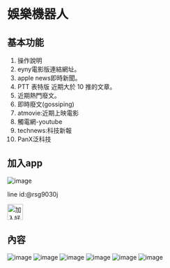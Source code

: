 # 娛樂機器人
## 基本功能  
1.	操作說明
2.	eyny電影版連結網址。
3.	apple news即時新聞。
4.	PTT 表特版 近期大於 10 推的文章。
5.	近期熱門廢文。
6.	即時廢文(gossiping)
7.	atmovie:近期上映電影
8.	觸電網-youtube
9.	technews:科技新報
10. PanX泛科技
    
## 加入app
![image](https://github.com/zzz1eep/beeapple/blob/master/1527737178815.jpg)  

line id:@rsg9030j  

<a href="https://line.me/R/ti/p/%40rsg9030j"><img height="36" border="0" alt="加入好友" src="https://scdn.line-apps.com/n/line_add_friends/btn/zh-Hant.png"></a>
## 內容
![image](https://github.com/zzz1eep/beeapple/blob/master/12500.jpg)
![image](https://github.com/zzz1eep/beeapple/blob/master/12501.jpg)
![image](https://github.com/zzz1eep/beeapple/blob/master/12502.jpg)
![image](https://github.com/zzz1eep/beeapple/blob/master/12503.jpg)
![image](https://github.com/zzz1eep/beeapple/blob/master/12509.jpg)
![image](https://github.com/zzz1eep/beeapple/blob/master/12510.jpg)
